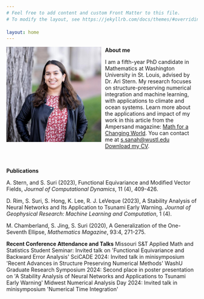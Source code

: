 ```yaml
---
# Feel free to add content and custom Front Matter to this file.
# To modify the layout, see https://jekyllrb.com/docs/themes/#overriding-theme-defaults

layout: home
---
```


<div style="float: left; margin-right: 10px;">
  <img src="images/picture.jpg" width="250" />
</div>

**About me**

I am a fifth-year PhD candidate in Mathematics at Washington University in St. Louis, advised by Dr. Ari Stern. My research focuses on structure-preserving numerical integration and machine learning, with applications to climate and ocean systems. Learn more about the applications and impact of my work in this article from the Ampersand magazine: [Math for a Changing World](https://artsci.washu.edu/ampersand/math-changing-world).
You can contact me at [s.sanah@wustl.edu](mailto:s.sanah@wustl.edu) <br>
[Download my CV](cv.pdf). <br><br><br>



**Publications**

A. Stern, and S. Suri (2023), Functional Equivariance and Modified Vector Fields, *Journal of Computational Dynamics*,
11 (4), 409-426.

D. Rim, S. Suri, S. Hong, K. Lee, R. J. LeVeque (2023), A Stability Analysis of Neural Networks and Its Application
to Tsunami Early Warning. *Journal of Geophysical Research: Machine Learning and Computation*, 1 (4).

M. Chamberland, S. Jing, S. Suri (2020), A Generalization of the One-Seventh Ellipse, *Mathematics Magazine*,
93:4, 271-275.

**Recent Conference Attendance and Talks**
Missouri S&T Applied Math and Statistics Student Seminar: Invited talk on 'Functional Equivariance and Backward Error Analysis'
SciCADE 2024: Invited talk in minisymposium 'Recent Advances in Structure Preserving Numerical Methods'
WashU Graduate Research Symposium 2024: Second place in poster presentation on 'A Stability Analysis of Neural Networks and Applications to Tsunami Early Warning'
Midwest Numerical Analysis Day 2024: Invited talk in minisymposium 'Numerical Time Integration'
     
